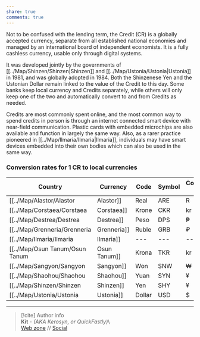 ```yaml
---  
share: true  
comments: true  
---  
```

Not to be confused with the lending term, the Credit (CR) is a globally accepted currency, separate from all established national economies and managed by an international board of independent economists. It is a fully cashless currency, usable only through digital systems.  
  
It was developed jointly by the governments of [[../Map/Shinzen/Shinzen|Shinzen]] and [[../Map/Ustonia/Ustonia|Ustonia]] in 1981, and was globally adopted in 1984. Both the Shinzenese Yen and the Ustonian Dollar remain linked to the value of the Credit to this day. Some banks keep local currency and Credits separately, while others will only keep one of the two and automatically convert to and from Credits as needed.  
  
Credits are most commonly spent online, and the most common way to spend credits in person is through an internet connected smart device with near-field communication. Plastic cards with embedded microchips are also available and function in largely the same way. Also, as a rarer practice pioneered in [[../Map/Ilmaria/Ilmaria|Ilmaria]], individuals may have smart devices embedded into their own bodies which can also be used in the same way.  
  
### Conversion rates for 1 CR to local currencies  
  
| Country        | Currency | Code | Symbol | Conversion rate |  
| -------------- | -------- | ---- | ------ | --------------- |  
| [[../Map/Alastor/Alastor|Alastor]]    | Real     | ARE  | R      | ~0.041          |  
| [[../Map/Corstaea/Corstaea|Corstaea]]   | Krone    | CKR  | kr     | ~0.019          |  
| [[../Map/Destrea/Destrea|Destrea]]    | Peso     | DPS  | ₱      | ~472            |  
| [[../Map/Grenneria/Grenneria|Grenneria]]  | Ruble    | GRB  | ₽      | ~0.57           |  
| [[../Map/Ilmaria/Ilmaria|Ilmaria]]    | ---      | ---  | ---    | ---             |  
| [[../Map/Osun Tanum/Osun Tanum|Osun Tanum]] | Krona    | TKR  | kr     | ~0.627          |  
| [[../Map/Sangyon/Sangyon|Sangyon]]    | Won      | SNW  | ₩      | ~10.59          |  
| [[../Map/Shaohou/Shaohou|Shaohou]]    | Yuan     | SYN  | ¥      | ~23.14          |  
| [[../Map/Shinzen/Shinzen|Shinzen]]    | Yen      | SHY  | ¥      | 1               |  
| [[../Map/Ustonia/Ustonia|Ustonia]]    | Dollar   | USD  | $      | 0.01            |  
  
-----  
> [!cite] Author info  
> **Kit** - *(AKA Kerosyn, or QuickFastly)*\  
> [Web zone](https://kerosyn.link) // [Social](https://a.tripulse.link/@kit)